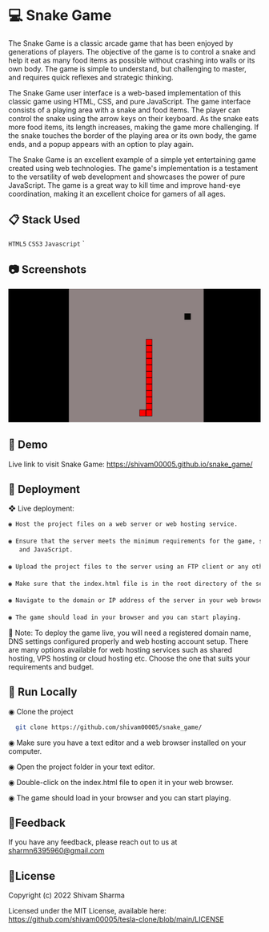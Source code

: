 
# :computer: Snake Game

The Snake Game is a classic arcade game that has been enjoyed by generations of players. The objective of the game is to control a snake and help it eat as many food items as possible without crashing into walls or its own body. The game is simple to understand, but challenging to master, and requires quick reflexes and strategic thinking.

The Snake Game user interface is a web-based implementation of this classic game using HTML, CSS, and pure JavaScript. The game interface consists of a playing area with a snake and food items. The player can control the snake using the arrow keys on their keyboard. As the snake eats more food items, its length increases, making the game more challenging. If the snake touches the border of the playing area or its own body, the game ends, and a popup appears with an option to play again.

The Snake Game is an excellent example of a simple yet entertaining game created using web technologies. The game's implementation is a testament to the versatility of web development and showcases the power of pure JavaScript. The game is a great way to kill time and improve hand-eye coordination, making it an excellent choice for gamers of all ages.

## :clipboard: Stack Used

` HTML5 `
` CSS3 `
` Javascript `
`



## :camera: Screenshots

<img src="https://raw.githubusercontent.com/shivam00005/snake_game/main/snake-game.png" alt="home page">

## :information_desk_person: Demo

Live link to visit Snake Game: https://shivam00005.github.io/snake_game/



## :wrench: Deployment

❖ Live deployment:

```bash
◉ Host the project files on a web server or web hosting service.

◉ Ensure that the server meets the minimum requirements for the game, such as supporting HTML, CSS,
   and JavaScript.

◉ Upload the project files to the server using an FTP client or any other file transfer protocol.

◉ Make sure that the index.html file is in the root directory of the server.

◉ Navigate to the domain or IP address of the server in your web browser.

◉ The game should load in your browser and you can start playing.

```
📢 Note: To deploy the game live, you will need a registered domain name, DNS settings configured properly and web hosting account setup. There are many options available for web hosting services such as shared hosting, VPS hosting or cloud hosting etc. Choose the one that suits your requirements and budget.


## :satellite: Run Locally

◉ Clone the project

```bash
  git clone https://github.com/shivam00005/snake_game/
```

◉ Make sure you have a text editor and a web browser installed on your computer.

◉ Open the project folder in your text editor.

◉ Double-click on the index.html file to open it in your web browser.

◉ The game should load in your browser and you can start playing.



## :email:Feedback

If you have any feedback, please reach out to us at sharmn6395960@gmail.com


## :scroll:License

Copyright (c) 2022 Shivam Sharma

Licensed under the MIT License, available here: https://github.com/shivam00005/tesla-clone/blob/main/LICENSE
